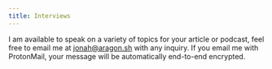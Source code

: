 ```yaml
---
title: Interviews
---
```

I am available to speak on a variety of topics for your article or podcast, feel free to email me at jonah@aragon.sh with any inquiry. If you email me with ProtonMail, your message will be automatically end-to-end encrypted.
